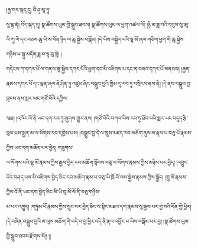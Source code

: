﻿  
།རྒྱ་གར་སྐད་དུ། བི་ཤྭ་མཱ་ཏཱ་  
སཱ་དྷ་ནཾ། བོད་སྐད་དུ། སྣ་ཚོགས་ཡུམ་གྱི་སྒྲུབ་ཐབས། སྣ་ཚོགས་ཡུམ་ལ་ཕྱག་འཚལ་ལོ། །ཉི་མ་ཟླ་བའི་དབུས་སུ་ཨཱ་ལི་ཀཱ་ལི་དང་བཅས་ཆུ་ཡི་ས་བོན་ཉིད་ལ་ཆུ་སྐྱེས་བསྒོམ། །དེ་ཡིས་བསྐྱེད་པའི་ལྷ་མོ་ཞལ་གཅིག་ཕྱག་གི་ཆུ་སྐྱེས་གཉིས་པ་སྐུ་མདོག་ཟླ་བ་ལྟ་བུ་སྟེ། །  
གདེངས་ཀ་དཀར་པོ་ལ་གནས་ཆུ་སྐྱེས་དཀར་པོའི་ཕྱག་དང་མི་འཇིགས་པ་དང་ན་བཟའ་དཀར་པོ་མནབས། །རྒྱན་རྣམས་དཀར་པོ་དང་ལྡན་ཞལ་ནི་ཤིན་ཏུ་འཛུམ་ཞིང་བསྒྲུབ་བྱའི་ཁྱིམ་དུ་རབ་ཏུ་བསྲིངས་ནས་ནི། །དེ་ནས་བསྒྲུབ་བྱ་བླངས་ནས་སླར་ཡང་གཙོ་བོའི་དཀྱིལ་  
  
༄༅། །འཁོར་ལོ་ནི་ཡང་དག་རབ་ཏུ་ཞུགས་གྱུར་ནས། །གཙོ་བོའི་བཀའ་ཡིས་རབ་ཏུ་ཐོབ་པའི་སླར་ཡང་བདུད་རྩི་བུམ་པས་སྤྱན་མ་ལ་སོགས་རབ་དགྱེས་པས། །བསྒྲུབ་བྱ་དེ་ལ་ཁྲུས་མཛད་རབ་མཆོག་ནུས་མ་རྣམ་པ་བཅུ་པོ་རྣམས་ཀྱིས་ཡང་དག་མཆོད་པར་བྱེད། གཟུགས་  
ལ་སོགས་པའི་ལྷ་མོ་རྣམས་ཀྱིས་རྒྱས་བྱེད་རབ་མཆོག་སྟོབས་བཅུ་ལ་སོགས་རྣམས་ཀྱིས་མཉེས་པར་བྱེད། །འབྱུང་པོར་བཤད་པས་མི་འཇིགས་བྱེད་ཅིང་རབ་མཆོག་རྣམ་པ་བཅུ་ཡི་ཁྲོ་བོ་ལས་སྐྱེས་རྣམས་ཀྱིས་སྐྱོང། །ཀྲུ་མོ་རྣམས་ཀྱིས་འོ་ནི་ཡང་དག་བྱེད་ཅིང་མི་ཡི་བུ་མོ་ལོ་ནི་བཅུ་གཉིས་  
མ་པང་འཁྱུད། །གཏུམ་པོ་རྣམས་ཀྱིས་སྲུང་བར་བྱེད་ཅིང་ས་སྟེང་མཐའ་དག་རྣམས་སུ་རྒྱས་པར་བྱ་བའི་དོན་གྱི་ཕྱིར། །དེ་བཞིན་བསྒྲུབ་བྱའི་མ་ལུས་མཆོག་གི་བདེ་བ་བྱ་ཕྱིར་འདི་ནི་རྣལ་འབྱོར་པ་ཡིས་བསྒོམ་པར་བྱ། །སྣ་ཚོགས་ཡུམ་གྱི་སྒྲུབ་ཐབས་རྫོགས་སོ།། །།  
  
  
